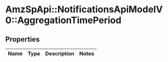 # AmzSpApi::NotificationsApiModelV0::AggregationTimePeriod

## Properties
Name | Type | Description | Notes
------------ | ------------- | ------------- | -------------

